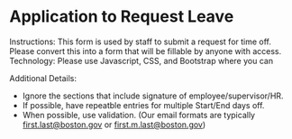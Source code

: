 # Application to Request Leave
Instructions: This form is used by staff to submit a request for time off. Please convert this into a form that will be fillable by anyone with access.  
Technology: Please use Javascript, CSS, and Bootstrap where you can

Additional Details:

* Ignore the sections that include signature of employee/supervisor/HR.
* If possible, have repeatble entries for multiple Start/End days off.
* When possible, use validation. (Our email formats are typically first.last@boston.gov or first.m.last@boston.gov)

